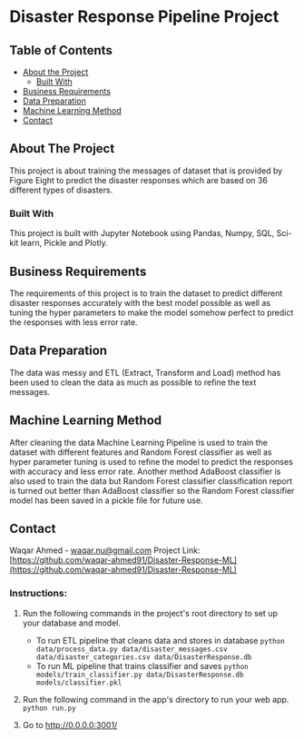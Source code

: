 # Disaster Response Pipeline Project
## Table of Contents

* [About the Project](#about-the-project)
  * [Built With](#built-with)
* [Business Requirements](#business-requirements)
* [Data Preparation](#data-preparation)
* [Machine Learning Method](#machine-learning-method)
* [Contact](#contact)

<!-- ABOUT THE PROJECT -->
## About The Project
This project is about training the messages of dataset that is provided by Figure Eight to predict the disaster responses which are based on 36 different types of disasters.  
<!-- Built With -->
### Built With
This project is built with Jupyter Notebook using Pandas, Numpy, SQL, Sci-kit learn, Pickle and Plotly.
<!-- Business Requirements -->
## Business Requirements
The requirements of this project is to train the dataset to predict different disaster responses accurately with the best model possible as well as tuning the hyper parameters to make the model somehow perfect to predict the responses with less error rate.
<!-- Data Preparation -->
## Data Preparation
The data was messy and ETL (Extract, Transform and Load) method has been used to clean the data as much as possible to refine the text messages.
<!-- Machine Learning Method -->
## Machine Learning Method
After cleaning the data Machine Learning Pipeline is used to train the dataset with different features and Random Forest classifier as well as hyper parameter tuning is used to refine the model to predict the responses with accuracy and less error rate. Another method AdaBoost classifier is also used to train the data but Random Forest classifier classification report is turned out better than AdaBoost classifier so the Random Forest classifier model has been saved in a pickle file for future use.
<!-- CONTACT -->
## Contact
Waqar Ahmed - waqar.nu@gmail.com
Project Link: [https://github.com/waqar-ahmed91/Disaster-Response-ML](https://github.com/waqar-ahmed91/Disaster-Response-ML)

### Instructions:
1. Run the following commands in the project's root directory to set up your database and model.

    - To run ETL pipeline that cleans data and stores in database
        `python data/process_data.py data/disaster_messages.csv data/disaster_categories.csv data/DisasterResponse.db`
    - To run ML pipeline that trains classifier and saves
        `python models/train_classifier.py data/DisasterResponse.db models/classifier.pkl`

2. Run the following command in the app's directory to run your web app.
    `python run.py`

3. Go to http://0.0.0.0:3001/
